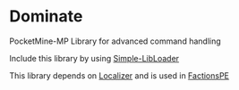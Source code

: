 # Dominate
PocketMine-MP Library for advanced command handling

Include this library by using [Simple-LibLoader](https://github.com/Chris-Prime/Simple-LibLoader)

This library depends on [Localizer](https://github.com/Chris-Prime/Simple-LibLoader) and is used in [FactionsPE](https://github.com/Chris-Prime/FactionsPE)
